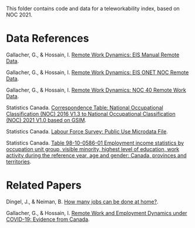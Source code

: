 This folder contains code and data for a teleworkability index, based on NOC 2021.

# Data References

Gallacher, G., & Hossain, I. [Remote Work Dynamics: EIS Manual Remote Data](https://github.com/guillgall/remotework_dynamics/blob/master/Data/Output/eis_manual_remote.csv).

Gallacher, G., & Hossain, I. [Remote Work Dynamics: EIS ONET NOC Remote Data](https://github.com/guillgall/remotework_dynamics/blob/master/Data/Output/eis_onetnoc_remote.csv).

Gallacher, G., & Hossain, I. [Remote Work Dynamics: NOC 40 Remote Work Data](https://github.com/guillgall/remotework_dynamics/blob/master/Data/Output/NOC_40_remote_work.csv).

Statistics Canada. [Correspondence Table: National Occupational Classification (NOC) 2016 V1.3 to National Occupational Classification (NOC) 2021 V1.0 based on GSIM](https://www.statcan.gc.ca/en/statistical-programs/document/noc2016v1_3-noc2021v1_0).

Statistics Canada. [Labour Force Survey: Public Use Microdata File](https://www150.statcan.gc.ca/n1/pub/71m0001x/71m0001x2021001-eng.htm).

Statistics Canada. [Table 98-10-0586-01 Employment income statistics by occupation unit group, visible minority, highest level of education, work activity during the reference year, age and gender: Canada, provinces and territories](https://www150.statcan.gc.ca/t1/tbl1/en/tv.action?pid=9810058601&geocode=A000011124).


# Related Papers

Dingel, J., & Neiman, B. [How many jobs can be done at home?](https://www.sciencedirect.com/science/article/pii/S0047272720300992).

Gallacher, G., & Hossain, I. [Remote Work and Employment Dynamics under COVID-19: Evidence from Canada](https://utpjournals.press/doi/10.3138/cpp.2020-026).

